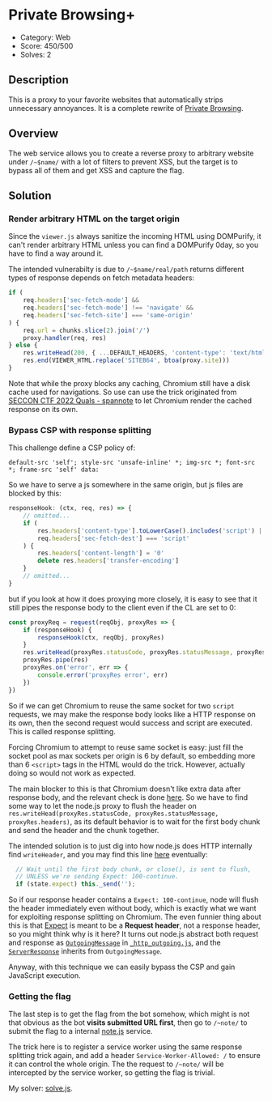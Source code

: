 # Private Browsing+

* Category: Web
* Score: 450/500
* Solves: 2

## Description

This is a proxy to your favorite websites that automatically strips unnecessary annoyances. It is a complete rewrite of [Private Browsing](../../AIS3%20Pre-exam%202022/Private%20Browsing/).

## Overview

The web service allows you to create a reverse proxy to arbitrary website under `/~$name/` with a lot of filters to prevent XSS, but the target is to bypass all of them and get XSS and capture the flag.

## Solution

### Render arbitrary HTML on the target origin

Since the `viewer.js` always sanitize the incoming HTML using DOMPurify, it can't render arbitrary HTML unless you can find a DOMPurify 0day, so you have to find a way around it.

The intended vulnerabilty is due to `/~$name/real/path` returns different types of response depends on fetch metadata headers:

```javascript
if (
    req.headers['sec-fetch-mode'] &&
    req.headers['sec-fetch-mode'] !== 'navigate' &&
    req.headers['sec-fetch-site'] === 'same-origin'
) {
    req.url = chunks.slice(2).join('/')
    proxy.handler(req, res)
} else {
    res.writeHead(200, { ...DEFAULT_HEADERS, 'content-type': 'text/html' })
    res.end(VIEWER_HTML.replace('SITEB64', btoa(proxy.site)))
}
```

Note that while the proxy blocks any caching, Chromium still have a disk cache used for navigations. So use can use the trick originated from [SECCON CTF 2022 Quals - spannote](https://blog.arkark.dev/2022/11/18/seccon-en/#web-spanote) to let Chromium render the cached response on its own.

### Bypass CSP with response splitting

This challenge define a CSP policy of:

```
default-src 'self'; style-src 'unsafe-inline' *; img-src *; font-src *; frame-src 'self' data:
```

So we have to serve a js somewhere in the same origin, but js files are blocked by this:

```javascript
responseHook: (ctx, req, res) => {
    // omitted...
    if (
        res.headers['content-type'].toLowerCase().includes('script') ||
        req.headers['sec-fetch-dest'] === 'script'
    ) {
        res.headers['content-length'] = '0'
        delete res.headers['transfer-encoding']
    }
    // omitted...
}
```

but if you look at how it does proxying more closely, it is easy to see that it still pipes the response body to the client even if the CL are set to 0:

```javascript
const proxyReq = request(reqObj, proxyRes => {
    if (responseHook) {
        responseHook(ctx, reqObj, proxyRes)
    }
    res.writeHead(proxyRes.statusCode, proxyRes.statusMessage, proxyRes.headers)
    proxyRes.pipe(res)
    proxyRes.on('error', err => {
        console.error('proxyRes error', err)
    })
})
```

So if we can get Chromium to reuse the same socket for two `script` requests, we may make the response body looks like a HTTP response on its own, then the second request would success and script are executed. This is called response splitting.

Forcing Chromium to attempt to reuse same socket is easy: just fill the socket pool as max sockets per origin is 6 by default, so embedding more than 6 `<script>` tags in the HTML would do the trick. However, actually doing so would not work as expected.

The main blocker to this is that Chromium doesn't like extra data after response body, and the relevant check is done [here](https://source.chromium.org/chromium/chromium/src/+/main:net/http/http_stream_parser.cc;l=1188-1208;drc=6dc3722b8b1cf47f6863a85f1d09fa64edcd8cc8). So we have to find some way to let the node.js proxy to flush the header on `res.writeHead(proxyRes.statusCode, proxyRes.statusMessage, proxyRes.headers)`, as its default behavior is to wait for the first body chunk and send the header and the chunk together.

The intended solution is to just dig into how node.js does HTTP internally find `writeHeader`, and you may find this line [here](https://github.com/nodejs/node/blob/ed6f45bef86134533550924baa89fd92d5b24f78/lib/_http_outgoing.js#L587) eventually:

```javascript
  // Wait until the first body chunk, or close(), is sent to flush,
  // UNLESS we're sending Expect: 100-continue.
  if (state.expect) this._send('');
```

So if our response header contains a `Expect: 100-continue`, node will flush the header immediately even without body, which is exactly what we want for exploiting response splitting on Chromium. The even funnier thing about this is that [Expect](https://developer.mozilla.org/en-US/docs/Web/HTTP/Headers/Expect) is meant to be a **Request header**, not a response header, so you might think why is it here? It turns out node.js abstract both request and response as [`OutgoingMessage`](https://github.com/nodejs/node/blob/ed6f45bef86134533550924baa89fd92d5b24f78/lib/_http_outgoing.js#L105) in [`_http_outgoing.js`](https://github.com/nodejs/node/blob/ed6f45bef86134533550924baa89fd92d5b24f78/lib/_http_outgoing.js), and the [`ServerResponse`](https://github.com/nodejs/node/blob/ed6f45bef86134533550924baa89fd92d5b24f78/lib/_http_server.js#L193C10-L193C24) inherits from `OutgoingMessage`.

Anyway, with this technique we can easily bypass the CSP and gain JavaScript execution.

### Getting the flag

The last step is to get the flag from the bot somehow, which might is not that obvious as the bot **visits submitted URL first**, then go to `/~note/` to submit the flag to a internal [note.js](./dist/web/note.js) service.

The trick here is to register a service worker using the same response splitting trick again, and add a header `Service-Worker-Allowed: /` to ensure it can control the whole origin. The the request to `/~note/` will be intercepted by the service worker, so getting the flag is trivial.

My solver: [solve.js](./solution/solve.js).
